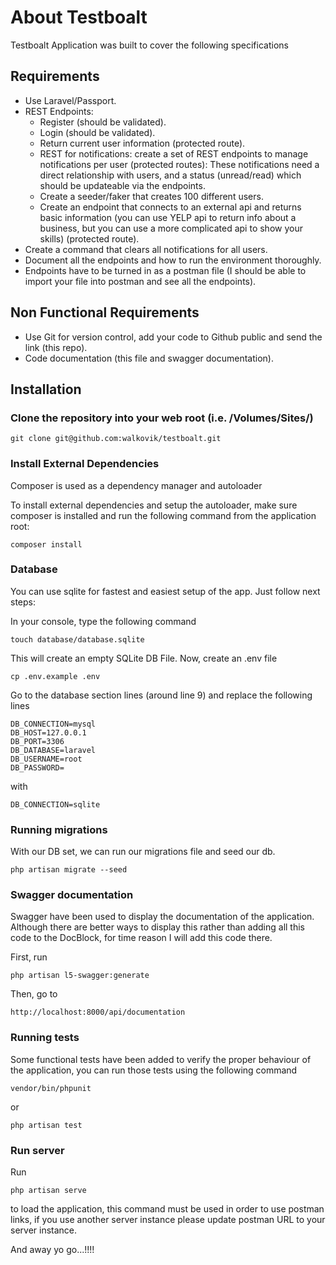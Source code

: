 # About Testboalt

Testboalt Application was built to cover the following specifications

## Requirements
- Use Laravel/Passport.
- REST Endpoints:
  - Register (should be validated).
  - Login (should be validated).
  - Return current user information (protected route).
  - REST for notifications: create a set of REST endpoints to manage notifications per user (protected routes): These notifications need a direct relationship with users, and a status (unread/read) which should be updateable via the endpoints.
  - Create a seeder/faker that creates 100 different users.
  - Create an endpoint that connects to an external api and returns basic information (you can use YELP api to return info about a business, but you can use a more complicated api to show your skills) (protected route).
- Create a command that clears all notifications for all users.
- Document all the endpoints and how to run the environment thoroughly.
- Endpoints have to be turned in as a postman file (I should be able to import your file into postman and see all the endpoints).

## Non Functional Requirements
- Use Git for version control, add your code to Github public and send the link (this repo).
- Code documentation (this file and swagger documentation).


## Installation

### Clone the repository into your web root (i.e. /Volumes/Sites/)
```
git clone git@github.com:walkovik/testboalt.git
```

### Install External Dependencies
Composer is used as a dependency manager and autoloader

To install external dependencies and setup the autoloader, make sure composer is installed and run the following command from the application root:
```
composer install
```

### Database
You can use sqlite for fastest and easiest setup of the app. Just follow next steps:

In your console, type the following command
```
touch database/database.sqlite
```
This will create an empty SQLite DB File. Now, create an .env file
```
cp .env.example .env 
```
Go to the database section lines (around line 9) and replace the following lines
```
DB_CONNECTION=mysql
DB_HOST=127.0.0.1
DB_PORT=3306
DB_DATABASE=laravel
DB_USERNAME=root
DB_PASSWORD=
```
with
```
DB_CONNECTION=sqlite
```

### Running migrations
With our DB set, we can run our migrations file and seed our db.
```
php artisan migrate --seed
```

### Swagger documentation
Swagger have been used to display the documentation of the application. Although there are better ways to display this rather than adding all this code to the DocBlock, for time reason I will add this code there.

First, run 
```
php artisan l5-swagger:generate
```
Then, go to
```
http://localhost:8000/api/documentation
```

### Running tests
Some functional tests have been added to verify the proper behaviour of the application, you can run those tests using the following command
```
vendor/bin/phpunit 
```
or 
```
php artisan test 
```

### Run server
Run 
```
php artisan serve
```
to load the application, this command must be used in order to use postman links, if you use another server instance please update postman URL to your server instance.

And away yo go...!!!!
